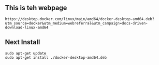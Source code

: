 
## This is teh webpage
    https://desktop.docker.com/linux/main/amd64/docker-desktop-amd64.deb?utm_source=docker&utm_medium=webreferral&utm_campaign=docs-driven-download-linux-amd64

## Next Install

    sudo apt-get update
    sudo apt-get install ./docker-desktop-amd64.deb